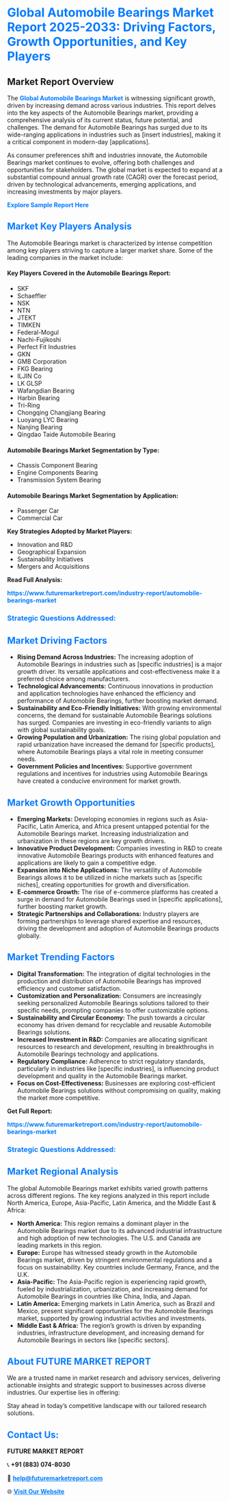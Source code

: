 <h1 style="color: #007BFF;">Global Automobile Bearings Market Report 2025-2033: Driving Factors, Growth Opportunities, and Key Players</h1>

<section id="overview">
<h2>Market Report Overview</h2>
<p>The <a href="https://www.futuremarketreport.com/industry-report/automobile-bearings-market" style="color: #007BFF; text-decoration: none;"><strong>Global Automobile Bearings Market</strong></a> is witnessing significant growth, driven by increasing demand across various industries. This report delves into the key aspects of the Automobile Bearings market, providing a comprehensive analysis of its current status, future potential, and challenges. The demand for Automobile Bearings has surged due to its wide-ranging applications in industries such as [insert industries], making it a critical component in modern-day [applications].</p>
<p>As consumer preferences shift and industries innovate, the Automobile Bearings market continues to evolve, offering both challenges and opportunities for stakeholders. The global market is expected to expand at a substantial compound annual growth rate (CAGR) over the forecast period, driven by technological advancements, emerging applications, and increasing investments by major players.</p>
</section>

<section id="overview">
<p><a href="https://www.futuremarketreport.com/request-sample/reportId=92738" style="color: #007BFF; text-decoration: none;"><strong>Explore Sample Report Here</strong></a></p>
</section>

<section id="key-players">
<h2 style="color: #007BFF;">Market Key Players Analysis</h2>
<p>The Automobile Bearings market is characterized by intense competition among key players striving to capture a larger market share. Some of the leading companies in the market include:</p>
<h4>Key Players Covered in the Automobile Bearings Report:</h4>
<ul><li>SKF</li><li>Schaeffler</li><li>NSK</li><li>NTN</li><li>JTEKT</li><li>TIMKEN</li><li>Federal-Mogul</li><li>Nachi-Fujikoshi</li><li>Perfect Fit Industries</li><li>GKN</li><li>GMB Corporation</li><li>FKG Bearing</li><li>ILJIN Co</li><li>LK GLSP</li><li>Wafangdian Bearing</li><li>Harbin Bearing</li><li>Tri-Ring</li><li>Chongqing Changjiang Bearing</li><li>Luoyang LYC Bearing</li><li>Nanjing Bearing</li><li>Qingdao Taide Automobile Bearing</li></ul>
<h4>Automobile Bearings Market Segmentation by Type:</h4>
<ul><li>Chassis Component Bearing</li><li>Engine Components Bearing</li><li>Transmission System Bearing</li></ul>

<h4>Automobile Bearings Market Segmentation by Application:</h4>
<ul><li>Passenger Car</li><li>Commercial Car</li></ul>
<p><strong>Key Strategies Adopted by Market Players:</strong></p>
<ul>
<li>Innovation and R&D</li>
<li>Geographical Expansion</li>
<li>Sustainability Initiatives</li>
<li>Mergers and Acquisitions</li>
</ul>
</section>

<section>
<p><strong>Read Full Analysis: </strong></p><a href="https://www.futuremarketreport.com/industry-report/automobile-bearings-market" style="color: #007BFF; text-decoration: none;"><strong>https://www.futuremarketreport.com/industry-report/automobile-bearings-market</strong></a>
<h3 style="color: #007BFF;">Strategic Questions Addressed:</h3>
</section>

<section id="driving-factors">
<h2 style="color: #007BFF;">Market Driving Factors</h2>
<ul>
<li><strong>Rising Demand Across Industries:</strong> The increasing adoption of Automobile Bearings in industries such as [specific industries] is a major growth driver. Its versatile applications and cost-effectiveness make it a preferred choice among manufacturers.</li>
<li><strong>Technological Advancements:</strong> Continuous innovations in production and application technologies have enhanced the efficiency and performance of Automobile Bearings, further boosting market demand.</li>
<li><strong>Sustainability and Eco-Friendly Initiatives:</strong> With growing environmental concerns, the demand for sustainable Automobile Bearings solutions has surged. Companies are investing in eco-friendly variants to align with global sustainability goals.</li>
<li><strong>Growing Population and Urbanization:</strong> The rising global population and rapid urbanization have increased the demand for [specific products], where Automobile Bearings plays a vital role in meeting consumer needs.</li>
<li><strong>Government Policies and Incentives:</strong> Supportive government regulations and incentives for industries using Automobile Bearings have created a conducive environment for market growth.</li>
</ul>
</section>

<section id="growth-opportunities">
<h2 style="color: #007BFF;">Market Growth Opportunities</h2>
<ul>
<li><strong>Emerging Markets:</strong> Developing economies in regions such as Asia-Pacific, Latin America, and Africa present untapped potential for the Automobile Bearings market. Increasing industrialization and urbanization in these regions are key growth drivers.</li>
<li><strong>Innovative Product Development:</strong> Companies investing in R&D to create innovative Automobile Bearings products with enhanced features and applications are likely to gain a competitive edge.</li>
<li><strong>Expansion into Niche Applications:</strong> The versatility of Automobile Bearings allows it to be utilized in niche markets such as [specific niches], creating opportunities for growth and diversification.</li>
<li><strong>E-commerce Growth:</strong> The rise of e-commerce platforms has created a surge in demand for Automobile Bearings used in [specific applications], further boosting market growth.</li>
<li><strong>Strategic Partnerships and Collaborations:</strong> Industry players are forming partnerships to leverage shared expertise and resources, driving the development and adoption of Automobile Bearings products globally.</li>
</ul>
</section>

<section id="trending-factors">
<h2 style="color: #007BFF;">Market Trending Factors</h2>
<ul>
<li><strong>Digital Transformation:</strong> The integration of digital technologies in the production and distribution of Automobile Bearings has improved efficiency and customer satisfaction.</li>
<li><strong>Customization and Personalization:</strong> Consumers are increasingly seeking personalized Automobile Bearings solutions tailored to their specific needs, prompting companies to offer customizable options.</li>
<li><strong>Sustainability and Circular Economy:</strong> The push towards a circular economy has driven demand for recyclable and reusable Automobile Bearings solutions.</li>
<li><strong>Increased Investment in R&D:</strong> Companies are allocating significant resources to research and development, resulting in breakthroughs in Automobile Bearings technology and applications.</li>
<li><strong>Regulatory Compliance:</strong> Adherence to strict regulatory standards, particularly in industries like [specific industries], is influencing product development and quality in the Automobile Bearings market.</li>
<li><strong>Focus on Cost-Effectiveness:</strong> Businesses are exploring cost-efficient Automobile Bearings solutions without compromising on quality, making the market more competitive.</li>
</ul>
</section>

<section>
<p><strong>Get Full Report: </strong></p><a href="https://www.futuremarketreport.com/industry-report/automobile-bearings-market" style="color: #007BFF; text-decoration: none;"><strong>https://www.futuremarketreport.com/industry-report/automobile-bearings-market</strong></a>
<h3 style="color: #007BFF;">Strategic Questions Addressed:</h3>
</section>


<section id="regional-analysis">
<h2 style="color: #007BFF;">Market Regional Analysis</h2>
<p>The global Automobile Bearings market exhibits varied growth patterns across different regions. The key regions analyzed in this report include North America, Europe, Asia-Pacific, Latin America, and the Middle East & Africa:</p>
<ul>
<li><strong>North America:</strong> This region remains a dominant player in the Automobile Bearings market due to its advanced industrial infrastructure and high adoption of new technologies. The U.S. and Canada are leading markets in this region.</li>
<li><strong>Europe:</strong> Europe has witnessed steady growth in the Automobile Bearings market, driven by stringent environmental regulations and a focus on sustainability. Key countries include Germany, France, and the U.K.</li>
<li><strong>Asia-Pacific:</strong> The Asia-Pacific region is experiencing rapid growth, fueled by industrialization, urbanization, and increasing demand for Automobile Bearings in countries like China, India, and Japan.</li>
<li><strong>Latin America:</strong> Emerging markets in Latin America, such as Brazil and Mexico, present significant opportunities for the Automobile Bearings market, supported by growing industrial activities and investments.</li>
<li><strong>Middle East & Africa:</strong> The region’s growth is driven by expanding industries, infrastructure development, and increasing demand for Automobile Bearings in sectors like [specific sectors].</li>
</ul>
</section>

<footer>
<h2 style="color: #007BFF;">About FUTURE MARKET REPORT</h2>
<p>We are a trusted name in market research and advisory services, delivering actionable insights and strategic support to businesses across diverse industries. Our expertise lies in offering:</p>

<p>Stay ahead in today’s competitive landscape with our tailored research solutions.</p>

<h2 style="color: #007BFF;">Contact Us:</h2>
<p><strong>FUTURE MARKET REPORT</strong></p>
<p>📞 <strong>+91 (883) 074-8030</strong></p>
<p>📧 <strong><a href="mailto:help@futuremarketreport.com" style="color: #007BFF;">help@futuremarketreport.com</a></strong></p>
<p>🌐 <strong><a href="https://www.futuremarketreport.com/" style="color: #007BFF;">Visit Our Website</a></strong></p>
</footer>
